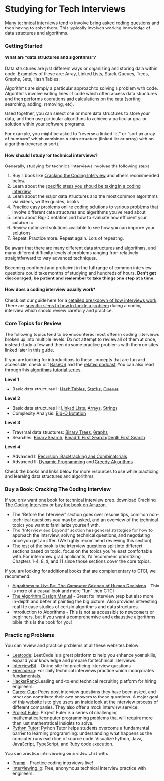 # Studying for Tech Interviews

Many technical interviews tend to involve being asked coding questions and then having to solve them. This typically involves working knowledge of data structures and algorithms.

### Getting Started <a id="Getting-Started"></a>

#### What are “data structures and algorithms”? <a id="What-are-&#x201C;data-structures-and-algorithms&#x201D;"></a>

Data structures are just different ways or organizing and storing data within code. Examples of these are: Array, Linked Lists, Stack, Queues, Trees, Graphs, Sets, Hash Tables.

Algorithms are simply a particular approach to solving a problem with code. Algorithms involve writing lines of code which often access data structures and then performs operations and calculations on the data \(sorting, searching, adding, removing, etc\).

Used together, you can select one or more data structures to store your data, and then use particular algorithms to achieve a particular goal or solution within your software programs.

For example, you might be asked to “reverse a linked list” or “sort an array of numbers” which combines a data structure \(linked list or array\) with an algorithm \(reverse or sort\).

#### How should I study for technical interviews? <a id="How-should-I-study-for-technical-interviews"></a>

Generally, studying for technical interviews involves the following steps:

1. Buy a book like [Cracking the Coding Interview](https://www.amazon.com/Cracking-Coding-Interview-Programming-Questions/dp/0984782850) and others recommended below.
2. Learn about the [specific steps you should be taking in a coding interview](../anatomy-of-an-interview.md)
3. Learn about the major data structures and the most common algorithms via videos, written guides, books
4. Practice easy problems online coding solutions to various problems that involve different data structures and algorithms you’ve read about
5. Learn about Big-O notation and how to evaluate how efficient your solution is
6. Review optimized solutions available to see how you can improve your solutions
7. Repeat. Practice more. Repeat again. Lots of repeating.

Be aware that there are many different data structures and algorithms, and many different difficulty levels of problems ranging from relatively straightforward to very advanced techniques.

Becoming confident and proficient in the full range of common interview questions could take months of studying and hundreds of hours. **Don’t get discouraged, be patient and remember to take things one step at a time**.

#### How does a coding interview usually work? <a id="How-does-a-coding-interview-usually-work"></a>

Check out our guide here for a [detailed breakdown of how interviews work](../technical-interviewing-guide.md). There are [specific steps to how to tackle a problem](../anatomy-of-an-interview.md) during a coding interview which should review carefully and practice.

### Core Topics for Review <a id="Core-Topics-for-Review"></a>

The following topics tend to be encountered most often in coding interviews broken up into multiple levels. Do not attempt to review all of them at once, instead study a few and then do some practice problems with them on sites linked later in this guide.

If you are looking for introductions to these concepts that are fun and accessible, check out [BaseCS](https://hackmd.io/s/HJ9YQDE2b) and the [related podcast](https://www.codenewbie.org/basecs). You can also read through this [algorithms tutorial series](https://adrianmejia.com/blog/2018/04/04/how-you-can-change-the-world-learning-data-structures-algorithms-free-online-course-tutorial/).

**Level 1**

* Basic data structures I: [Hash Tables](https://www.interviewcake.com/concept/hash-map), [Stacks](https://www.interviewcake.com/concept/stack), [Queues](https://www.interviewcake.com/concept/queue)

**Level 2**

* Basic data structures II: [Linked Lists](https://www.interviewcake.com/concept/linked-list), [Arrays](https://www.interviewcake.com/concept/array), [Strings](https://medium.com/modernnerd-code/java-for-humans-string-manipulation-5573acac6aa5)
* Complexity Analysis: [Big-O Notation](https://www.interviewcake.com/big-o-notation-time-and-space-complexity)

**Level 3**

* Traversal data structures: [Binary Trees](https://www.interviewcake.com/concept/binary-tree), [Graphs](https://www.interviewcake.com/concept/graph)
* Searches: [Binary Search](https://www.interviewcake.com/concept/binary-search), [Breadth First Search](https://www.interviewcake.com/concept/bfs)/[Depth First Search](https://www.interviewcake.com/concept/dfs)

**Level 4**

* Advanced I: [Recursion, Backtracking and Combinatorials](https://www.interviewcake.com/concept/java/bottom-up)
* Advanced II: [Dynamic Programming](https://www.interviewcake.com/concept/overlapping-subproblems) and [Greedy Algorithms](https://www.interviewcake.com/concept/greedy)

Check the books and links below for more resources to use while practicing and learning data structures and algorithms.

### Buy a Book: Cracking The Coding Interview <a id="Buy-a-Book-Cracking-The-Coding-Interview"></a>

If you only want one book for technical interview prep, download [Cracking The Coding Interview](https://github.com/sunilsoni/Interview-Preparation/raw/master/books/Cracking%20the%20Coding%20Interview%2C%206th%20Edition%20189%20Programming%20Questions%20and%20Solutions.pdf) or [buy the book on Amazon](https://www.amazon.com/Cracking-Coding-Interview-Programming-Questions/dp/0984782850).

* The “Before the Interview” section goes over resume tips, common non-technical questions you may be asked, and an overview of the technical topics you want to familiarize yourself with.
* The “Interview and Beyond” section has general strategies for how to approach the interview, solving technical questions, and negotiating once you get an offer. \(We highly recommend reviewing this section\).
* The rest of the book is the interview questions split into different sections based on topic, focus on the topics you’re least comfortable with. For intern/new grad applicants, I’d recommend prioritizing Chapters 1-4, 8, 9, and 11 since those sections cover the core topics.

If you are looking for additional books that are complementary to CTCI, we recommend:

* [Algorithms to Live By: The Computer Science of Human Decisions](https://www.amazon.com/Algorithms-Live-Computer-Science-Decisions/dp/1250118360) - This is more of a casual look and more “fun” then CTCI
* [The Algorithm Design Manual](https://www.amazon.com/Algorithm-Design-Manual-Steven-Skiena/dp/1849967202/) - Great for interview prep but also more in-depth and better at painting the big picture. Also provides interesting real life case studies of certain algorithms and data structures.
* [Introduction to Algorithms](https://www.amazon.com/Introduction-Algorithms-3rd-MIT-Press/dp/0262033844) - This is not as accessible to newcomers or beginners, but if you want a comprehensive and exhaustive algorithms bible, this is the book for you!

### Practicing Problems <a id="Practicing-Problems"></a>

You can review and practice problems at all these websites below:

* [Leetcode](https://leetcode.com/): LeetCode is a great platform to help you enhance your skills, expand your knowledge and prepare for technical interviews.
* [InterviewBit](https://interviewbit.com/) - Online site for practicing interview questions
* [Firecode.io](https://www.firecode.io/): For daily technical interviews practice which incorporates fundamentals.
* [HackerRank](https://www.hackerrank.com/):Leading end-to-end technical recruiting platform for hiring engineers.
* [Career Cup](https://www.careercup.com/page): Peers post interview questions they have been asked, and other can contribute their own answers to these questions. A major goal of this website is to give users an inside look at the interview process of different companies.   They also offer a mock interview service.
* [Project Euler](https://projecteuler.net/): Project Euler is a series of challenging mathematical/computer programming problems that will require more than just mathematical insights to solve.
* [Python Tutor](http://pythontutor.com/visualize.html#mode=edit): Python Tutor helps students overcome a fundamental barrier to learning programming: understanding what happens as the computer runs each line of source code. Visualize Python, Java, JavaScript, TypeScript, and Ruby code execution.

You can practice interviewing on a video chat with:

* [Pramp](https://www.pramp.com/#/) - Practice coding interviews live!
* [Interviewing.io](https://interviewing.io/): Free, anonymous technical interview practice with engineers.

